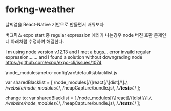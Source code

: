 # forkng-weather
날씨앱을 React-Native 기반으로 만들면서 배워보자 

버그픽스 
expo start 중  regular expression 에러가 나는경우 node 버젼 호환 문제인데 아래처럼 수정하여 해결한다. 


I m using node version v.12.13 
and I met a bugs...
error invaild regular expression....... 
and I found a solution without downgrading node 
https://github.com/expo/expo-cli/issues/1074

\node_modules\metro-config\src\defaults\blacklist.js

var sharedBlacklist = [
  /node_modules[/\\]react[/\\]dist[/\\].*/,
  /website\/node_modules\/.*/,
  /heapCapture\/bundle\.js/,
  /.*\/__tests__\/.*/
];

change to:
var sharedBlacklist = [
  /node_modules[\/\\]react[\/\\]dist[\/\\].*/,
  /website\/node_modules\/.*/,
  /heapCapture\/bundle\.js/,
  /.*\/__tests__\/.*/
];